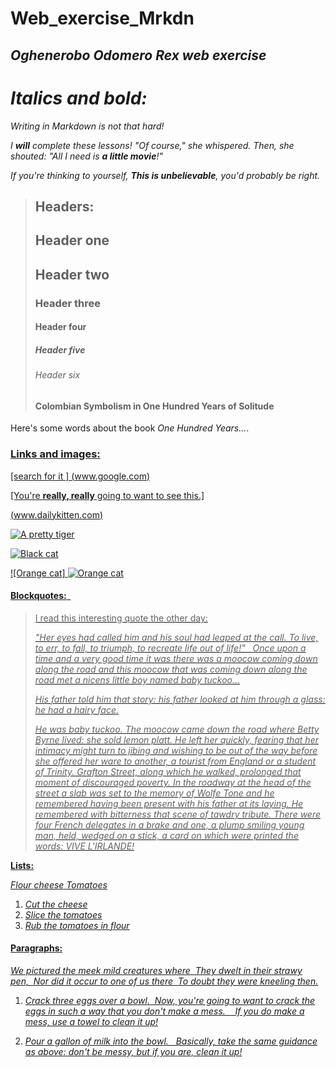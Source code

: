 # Web_exercise_Mrkdn
## _Oghenerobo Odomero Rex web exercise_
# *_Italics and bold:_*
*Writing in Markdown is _not_ that hard!*

*I **will** complete these lessons!*
*"_Of course_," she whispered. Then, she shouted: "All I need is **a little movie**!"*

*If you're thinking to yourself, **_This is unbelievable_**, you'd probably be right.*
> ## Headers:
> 
> ## Header one
> 
> ## Header two
> 
> ### Header three
> 
> #### Header four
> 
> ##### Header five
> 
> ###### Header six
> 
> #### Colombian Symbolism in One Hundred Years of Solitude
 
Here's some words about the book _One Hundred Years..._.  

### <u>**Links and images:**

[search for it ] (www.google.com)

[You're **really, really** going to want to see this.]

(www.dailykitten.com)

![A pretty tiger](https://upload.wikimedia.org/wikipedia/commons/5/56/Tiger.50.jpg)

![Black cat](https://upload.wikimedia.org/wikipedia/commons/a/a3/81_INF_DIV_SSI.jpg)

![Orange cat] ![Orange cat](https://icons.iconarchive.com/icons/google/noto-emoji-animals-nature/256/22221-cat-icon.png)

#### **Blockquotes:**  

>I read this interesting quote the other day:
>
> *"Her eyes had called him and his soul had leaped at the call. To live, to err, to fall, to triumph, to recreate life out of life!"  
> Once upon a time and a very good time it was there was a moocow coming down along the road and this moocow that was coming down along the road met a nicens little boy named baby tuckoo...*
>
> *His father told him that story: his father looked at him through a glass: he had a hairy face.*
>
> *He was baby tuckoo. The moocow came down the road where Betty Byrne lived: she sold lemon platt.*
> *He left her quickly, fearing that her intimacy might turn to jibing and wishing to be out of the way before she offered her ware to another, a tourist from England or a student of Trinity. Grafton Street, along which he walked, prolonged that moment of discouraged poverty. In the roadway at the head of the street a slab was set to the memory of Wolfe Tone and he remembered having been present with his father at its laying. He remembered with bitterness that scene of tawdry tribute. There were four French delegates in a brake and one, a plump smiling young man, held, wedged on a stick, a card on which were printed the words: _VIVE L'IRLANDE_!*

**Lists:**

*Flour*
*cheese*
*Tomatoes*

1. *Cut the cheese*
2. *Slice the tomatoes*
3. *Rub the tomatoes in flour*

#### **Paragraphs:** 

*We pictured the meek mild creatures where  They dwelt in their strawy pen,  Nor did it occur to one of us there  To doubt they were kneeling then.*

1. *Crack three eggs over a bowl.  Now, you're going to want to crack the eggs in such a way that you don't make a mess.    If you _do_ make a mess, use a towel to clean it up!*
  
2. *Pour a gallon of milk into the bowl.   Basically, take the same guidance as above: don't be messy, but if you are, clean it up!*
